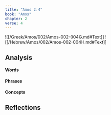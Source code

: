 ```yaml
---
title: "Amos 2:4"
book: "Amos"
chapter: 2
verse: 4
---
```

![[/Greek/Amos/002/Amos-002-004G.md#Text]]
![[/Hebrew/Amos/002/Amos-002-004H.md#Text]]

## Analysis

#### Words

#### Phrases

#### Concepts

## Reflections
